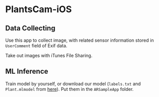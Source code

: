 # PlantsCam-iOS

## Data Collecting

Use this app to collect image, with related sensor information stored in `UserComment` field of Exif data.

Take out images with iTunes File Sharing.

## ML Inference

Train model by yourself, or download our model (`labels.txt` and `Plant.mlmodel` from [here](https://drive.google.com/open?id=1ALrku-CWORa7vuyH65FqMhxrZX4lD6WK)). Put them in the `ARSampleApp` folder.
